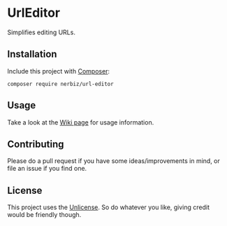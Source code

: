 # UrlEditor

Simplifies editing URLs.

## Installation

Include this project with [Composer](https://getcomposer.org/):  
```cli
composer require nerbiz/url-editor
```

## Usage

Take a look at the [Wiki page](https://github.com/nerbiz/url-editor/wiki) for usage information.

## Contributing

Please do a pull request if you have some ideas/improvements in mind, or file an issue if you find one.

## License

This project uses the [Unlicense](http://unlicense.org/). So do whatever you like, giving credit would be friendly though.
